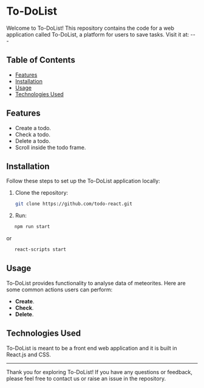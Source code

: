 # To-DoList

Welcome to To-DoList! This repository contains the code for a web application called To-DoList, a platform for users to save tasks. Visit it at: ---

## Table of Contents

- [Features](#features)
- [Installation](#installation)
- [Usage](#usage)
- [Technologies Used](#technologies-used)

## Features

- Create a todo.
- Check a todo.
- Delete a todo.
- Scroll inside the todo frame.

## Installation

Follow these steps to set up the To-DoList application locally:

1. Clone the repository:

   ```bash
   git clone https://github.com/todo-react.git
   ```

2. Run:
  ```bash
     npm run start
  ```
or
  ```bash
     react-scripts start
  ```

## Usage

To-DoList provides functionality to analyse data of meteorites. Here are some common actions users can perform:

- **Create**.
- **Check**.
- **Delete**.

## Technologies Used

To-DoList is meant to be a front end web application and it is built in React.js and CSS.

---

Thank you for exploring To-DoList! If you have any questions or feedback, please feel free to contact us or raise an issue in the repository.
